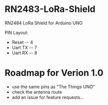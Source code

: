 # RN2483-LoRa-Shield
RN2484 LoRa Shield for Arduino UNO

PIN Layout:
 * Reset -- 4
 * Uart TX -- 7
 * Uart RX -- 8

# Roadmap for Verion 1.0

* use the same pins as "The Things UNO"
* check the antenna route
* add an issue for feature requests...
